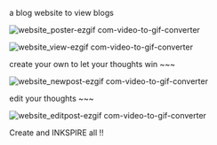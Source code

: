 a blog website to view blogs

![website_poster-ezgif com-video-to-gif-converter](https://github.com/user-attachments/assets/bd2baa64-b301-409b-836b-caf75c89d1f0)


![website_view-ezgif com-video-to-gif-converter](https://github.com/user-attachments/assets/262fa684-eb37-4016-89e3-18ccab8c347c)


create your own to let your thoughts win ~~~


![website_newpost-ezgif com-video-to-gif-converter](https://github.com/user-attachments/assets/5654b930-e725-41fe-8d1c-57a9ee493615)

edit your thoughts ~~~


![website_editpost-ezgif com-video-to-gif-converter](https://github.com/user-attachments/assets/af390e5b-ff94-4f07-9563-1f8977eb50a3)


Create and INKSPIRE all !!
